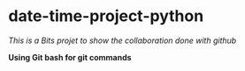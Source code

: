 # date-time-project-python
*This is a Bits projet to show the collaboration done with github*

**Using Git bash for git commands**
